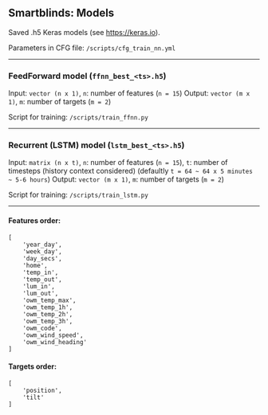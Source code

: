 ## Smartblinds: Models

Saved .h5 Keras models (see https://keras.io).

Parameters in CFG file: ```/scripts/cfg_train_nn.yml```

---

### FeedForward model (```ffnn_best_<ts>.h5```)

Input: ```vector (n x 1)```, ```n```: number of features (```n = 15```)
Output: ```vector (m x 1)```, ```m```: number of targets (```m = 2```)

Script for training:  ```/scripts/train_ffnn.py```

---

### Recurrent (LSTM) model (```lstm_best_<ts>.h5```)

Input: ```matrix (n x t)```, ```n```: number of features (```n = 15```), ```t```: number of timesteps (history context considered) (defaultly ```t = 64 ~ 64 x 5 minutes ~ 5-6 hours```)
Output: ```vector (m x 1)```, ```m```: number of targets (```m = 2```)

Script for training:  ```/scripts/train_lstm.py```

---

#### Features order: 
```
[
    'year_day', 
    'week_day', 
    'day_secs', 
    'home', 
    'temp_in', 
    'temp_out', 
    'lum_in', 
    'lum_out', 
    'owm_temp_max', 
    'owm_temp_1h', 
    'owm_temp_2h', 
    'owm_temp_3h', 
    'owm_code', 
    'owm_wind_speed', 
    'owm_wind_heading'
]
```

#### Targets order: 
```
[
    'position', 
    'tilt'
]
```